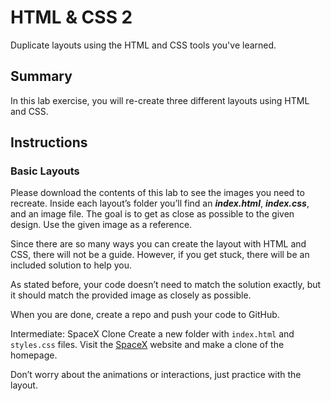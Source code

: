 # HTML & CSS 2
Duplicate layouts using the HTML and CSS tools you've learned.

## Summary
In this lab exercise, you will re-create three different layouts using HTML and CSS.

## Instructions
### Basic Layouts
Please download the contents of this lab to see the images you need to recreate. Inside each layout’s folder you’ll find an **_index.html_**, **_index.css_**, and an image file. The goal is to get as close as possible to the given design. Use the given image as a reference.

Since there are so many ways you can create the layout with HTML and CSS, there will not be a guide. However, if you get stuck, there will be an included solution to help you.

As stated before, your code doesn’t need to match the solution exactly, but it should match the provided image as closely as possible.

When you are done, create a repo and push your code to GitHub.

Intermediate: SpaceX Clone
Create a new folder with `index.html` and `styles.css` files. Visit the [SpaceX](https://www.spacex.com/) website and make a clone of the homepage.

Don’t worry about the animations or interactions, just practice with the layout.
